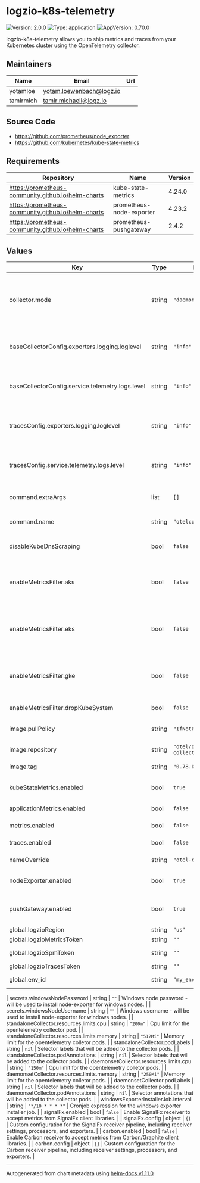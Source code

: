 # logzio-k8s-telemetry

![Version: 2.0.0](https://img.shields.io/badge/Version-2.0.0-informational?style=flat-square) ![Type: application](https://img.shields.io/badge/Type-application-informational?style=flat-square) ![AppVersion: 0.70.0](https://img.shields.io/badge/AppVersion-0.80.0-informational?style=flat-square)

logzio-k8s-telemetry allows you to ship metrics and traces from your Kubernetes cluster using the OpenTelemetry collector.

## Maintainers

| Name | Email | Url |
| ---- | ------ | --- |
| yotamloe | <yotam.loewenbach@logz.io> |  |
| tamirmich | <tamir.michaeli@logz.io> |  |

## Source Code

* <https://github.com/prometheus/node_exporter>
* <https://github.com/kubernetes/kube-state-metrics>

## Requirements

| Repository | Name | Version |
|------------|------|---------|
| https://prometheus-community.github.io/helm-charts | kube-state-metrics | 4.24.0 |
| https://prometheus-community.github.io/helm-charts | prometheus-node-exporter | 4.23.2 |
| https://prometheus-community.github.io/helm-charts | prometheus-pushgateway | 2.4.2 |

## Values

| Key | Type | Default | Description |
|-----|------|---------|-------------|
| collector.mode | string | `"daemonset"` | The mode in which that collector will be deployed. Possible values: `"standalone"`,`"daemonset"` Large scale clusters should use `daemonset`.|
| baseCollectorConfig.exporters.logging.loglevel | string | `"info"` | log level that will be used with the collector. The value must be updated for the service telemetry in order to take effect. |
| baseCollectorConfig.service.telemetry.logs.level | string | `"info"` | log level that will be used with the collector. The value must be updated for the exporter logging in order to take effect. |
| tracesConfig.exporters.logging.loglevel | string | `"info"` | log level that will be used with the collector. The value must be updated for the service telemetry in order to take effect. |
| tracesConfig.service.telemetry.logs.level | string | `"info"` | log level that will be used with the collector. The value must be updated for the exporter logging in order to take effect. |
| command.extraArgs | list | `[]` | Additional arguments for the opentelemetry collector. |
| command.name | string | `"otelcol-contrib"` | Command name for the opentelemetry collector executable. |
| disableKubeDnsScraping | bool | `false` | Enabling this flag will disable kube-dns service scraping. |
| enableMetricsFilter.aks | bool | `false` | Enable metric filtering for aks clusters - only base metrics will be sent. (general cluster,nodes,pods and container metrics)|
| enableMetricsFilter.eks | bool | `false` | Enable metric filtering for eks clusters - only base metrics will be sent. (general cluster,nodes,pods and container metrics) |
| enableMetricsFilter.gke | bool | `false` | Enable metric filtering for gke clusters - only base metrics will be sent. (general cluster,nodes,pods and container metrics) |
| enableMetricsFilter.dropKubeSystem | bool | `false` | Enable metric filtering for kube system metrics. |
| image.pullPolicy | string | `"IfNotPresent"` | Image pull policy for the opentelemetry collector image. |
| image.repository | string | `"otel/opentelemetry-collector-contrib"` | Opentelemetry collector image repository. |
| image.tag | string | `"0.78.0"` |  Opentelemetry collector image tag. |
| kubeStateMetrics.enabled | bool | `true` | Controlles the deployment of the kube-state-metrics sub chart. |
| applicationMetrics.enabled | bool | `false` | wheter or not to enable `applications` scrape job. |
| metrics.enabled | bool | `false` | Controlles the activation of metrics collection. |
| traces.enabled | bool | `false` | Controlles the activation of traces collection. |
| nameOverride | string | `"otel-collector"` | Name override for the opentelemetry collector. |
| nodeExporter.enabled | bool | `true` | Controlles the deployment of the node-exporter sub chart. |
| pushGateway.enabled | bool | `true` | Controlles the deployment of the prometheus-pushgateway sub chart. |
| global.logzioRegion | string | `"us"` | Logzio listener region. |
| global.logzioMetricsToken | string | `""` | Logzio metrics token. |
| global.logzioSpmToken | string | `""` | Logzio spm metrics token. |
| global.logzioTracesToken | string | `""` | Logzio traces token. |
| global.env_id | string | `"my_environment"` | Env id to be used with k8s 360. |

| secrets.windowsNodePassword | string | `""` | Windows node password - will be used to install node-exporter for windows nodes. |
| secrets.windowsNodeUsername | string | `""` | Windows username - will be used to install node-exporter for windows nodes. |
| standaloneCollector.resources.limits.cpu | string | `"200m"` | Cpu limit for the opentelemetry collector pod. |
| standaloneCollector.resources.limits.memory | string | `"512Mi"` | Memory limit for the opentelemetry colletor pods. |
| standaloneCollector.podLabels | string | `nil` | Selector labels that will be added to the collector pods. |
| standaloneCollector.podAnnotations | string | `nil` | Selector labels that will be added to the collector pods. |
| daemonsetCollector.resources.limits.cpu | string | `"150m"` | Cpu limit for the opentelemetry colletor pods. |
| daemonsetCollector.resources.limits.memory | string | `"250Mi"` | Memory limit for the opentelemetry colletor pods. |
| daemonsetCollector.podLabels | string | `nil` | Selector labels that will be added to the collector pods. |
| daemonsetCollector.podAnnotations | string | `nil` | Selector annotations that will be added to the collector pods. |
| windowsExporterInstallerJob.interval | string | `"*/10 * * * *"` | Cronjob expression for the windows exporter installer job. |
| signalFx.enabled | bool | `false` | Enable SignalFx receiver to accept metrics from SignalFx client libraries. |
| signalFx.config | object | `{}` | Custom configuration for the SignalFx receiver pipeline, including receiver settings, processors, and exporters. |
| carbon.enabled | bool | `false` | Enable Carbon receiver to accept metrics from Carbon/Graphite client libraries. |
| carbon.config | object | `{}` | Custom configuration for the Carbon receiver pipeline, including receiver settings, processors, and exporters. |

----------------------------------------------
Autogenerated from chart metadata using [helm-docs v1.11.0](https://github.com/norwoodj/helm-docs/releases/v1.11.0)
